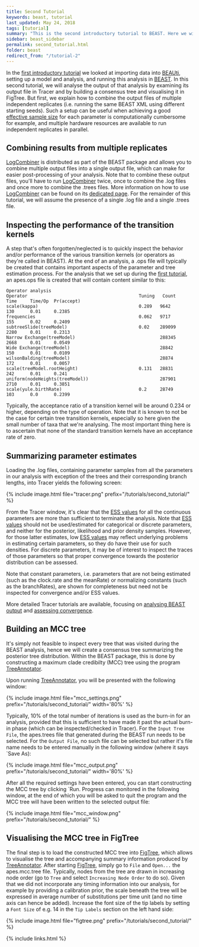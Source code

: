 ```yaml
---
title: Second Tutorial
keywords: beast, tutorial
last_updated: May 24, 2018
tags: [tutorial]
summary: "This is the second introductory tutorial to BEAST. Here we will continue the analysis from the first tutorial looking at the output, diagnosing problems and summarising the results. This tutorial will introduce some of the utilities packaged with BEAST, logcombiner and treeannotator, as well as the external applications, Tracer and FigTree."
sidebar: beast_sidebar
permalink: second_tutorial.html
folder: beast
redirect_from: "/tutorial-2"
---
```


In the [first introductory tutorial](first_tutorial) we looked at importing data into [BEAUti](beauti), setting up a model and analysis, and running this analysis in [BEAST](beast).
In this second tutorial, we will analyse the output of that analysis by examining its output file in Tracer and by building a consensus tree and visualising it in FigTree.
But first, we explain how to combine the output files of multiple independent replicates (i.e. running the same BEAST XML using different starting seeds).
Such a setup can be useful when achieving a good [effective sample size](ess_tutorial) for each parameter is computationally cumbersome for example, and multiple hardware resources are available to run independent replicates in parallel.


## Combining results from multiple replicates
[LogCombiner](logcombiner) is distributed as part of the BEAST package and allows you to combine multiple output files into a single output file, which can make for easier post-processing of your analysis.
Note that to combine these output files, you'll have to run [LogCombiner](logcombiner) twice, once to combine the .log files and once more to combine the .trees files.
More information on how to use [LogCombiner](logcombiner) can be found on its [dedicated page](logcombiner).
For the remainder of this tutorial, we will assume the presence of a single .log file and a single .trees file.


## Inspecting the performance of the transition kernels
A step that's often forgotten/neglected is to quickly inspect the behavior and/or performance of the various transition kernels (or operators as they're called in BEAST).
At the end of an analysis, a .ops file will typically be created that contains important aspects of the parameter and tree estimation process.
For the analysis that we set up during the [first tutorial](first_tutorial), an apes.ops file is created that will contain content similar to this:

```
Operator analysis
Operator                                          Tuning   Count      Time     Time/Op  Pr(accept) 
scale(kappa)                                      0.289   9642       130      0.01     0.2385      
frequencies                                       0.062   9717       155      0.02     0.2409      
subtreeSlide(treeModel)                           0.02    289099     2280     0.01     0.2313      
Narrow Exchange(treeModel)                                288345     2668     0.01     0.0549      
Wide Exchange(treeModel)                                  28842      150      0.01     0.0109      
wilsonBalding(treeModel)                                  28874      172      0.01     0.0057      
scale(treeModel.rootHeight)                       0.131   28831      242      0.01     0.241       
uniform(nodeHeights(treeModel))                           287901     2710     0.01     0.3851      
scale(yule.birthRate)                             0.2     28749      103      0.0      0.2399  
```

Typically, the acceptance ratio of a transition kernel will be around 0.234 or higher, depending on the type of operation.
Note that it is known to not be the case for certain tree transition kernels, especially so here given the small number of taxa that we're analysing.
The most important thing here is to ascertain that none of the standard transition kernels have an acceptance rate of zero.


## Summarizing parameter estimates
Loading the .log files, containing parameter samples from all the parameters in our analysis with exception of the trees and their corresponding branch lengths, into Tracer yields the following screen: 

{% include image.html file="tracer.png" prefix="/tutorials/second_tutorial/" %}<br />

From the Tracer window, it's clear that the [ESS values](ess_tutorial) for all the continuous parameters are more than sufficient to terminate the analysis.
Note that [ESS values](ess_tutorial) should not be used/estimated for categorical or discrete parameters, and neither for the posterior, likelihood and prior density samples.
However, for those latter estimates, low [ESS values](ess_tutorial) may reflect underlying problems in estimating certain parameters, so they do have their use for such densities.
For discrete parameters, it may be of interest to inspect the traces of those parameters so that proper convergence towards the posterior distribution can be assessed.

Note that constant parameters, i.e. parameters that are not being estimated (such as the clock.rate and the meanRate) or normalizing constants (such as the branchRates), are shown for completeness but need not be inspected for convergence and/or ESS values.

More detailed Tracer tutorials are available, focusing on [analysing BEAST output](analysing_beast_output) and [assessing convergence](tracer_convergence).


## Building an MCC tree
It's simply not feasible to inspect every tree that was visited during the BEAST analysis, hence we will create a consensus tree summarizing the posterior tree distribution.
Within the BEAST package, this is done by constructing a maximum clade credibilty (MCC) tree using the program [TreeAnnotator](treeannotator).

Upon running [TreeAnnotator](treeannotator), you will be presented with the following window:

{% include image.html file="mcc_settings.png" prefix="/tutorials/second_tutorial/" width='80%' %}<br />

Typically, 10% of the total number of iterations is used as the burn-in for an analysis, provided that this is sufficient to have made it past the actual burn-in phase (which can be inspected/checked in Tracer).
For the `Input Tree File`, the apes.trees file that generated during the BEAST run needs to be selected.
For the `Output File`, no such file can be selected but rather it's file name needs to be entered manually in the following window (where it says `Save As):

{% include image.html file="mcc_output.png" prefix="/tutorials/second_tutorial/" width='80%' %}<br />

After all the required settings have been entered, you can start constructing the MCC tree by clicking `Run.
Progress can monitored in the following window, at the end of which you will be asked to quit the program and the MCC tree will have been written to the selected output file:

{% include image.html file="mcc_window.png" prefix="/tutorials/second_tutorial/" %}<br />


## Visualising the MCC tree in FigTree
The final step is to load the constructed MCC tree into [FigTree](figtree), which allows to visualise the tree and accompanying summary information produced by [TreeAnnotator](treeannotator).
After starting [FigTree](figtree), simply go to `File` and `Open...` the apes.mcc.tree file.
Typically, nodes from the tree are drawn in increasing node order (go to `Tree` and select `Increasing Node Order` to do so).
Given that we did not incorporate any timing information into our analysis, for example by providing a calibration prior, the scale beneath the tree will be expressed in average number of substitutions per time unit (and no time axis can hence be added).
Increase the font size of the tip labels by setting a `Font Size` of e.g. 14 in the `Tip Labels` section on the left hand side:

{% include image.html file="figtree.png" prefix="/tutorials/second_tutorial/" %}<br />

 
{% include links.html %}
